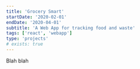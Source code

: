 ```yaml
---
title: 'Grocery Smart'
startDate: '2020-02-01'
endDate: '2020-04-01'
subtitle: 'A Web App for tracking food and waste'
tags: ['react', 'webapp']
type: 'projects'
# exists: true
---
```


Blah blah
